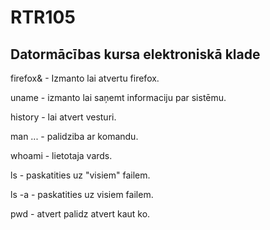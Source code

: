 # RTR105
Datormācības kursa elektroniskā klade
----
firefox& - Izmanto lai atvertu firefox.

uname - izmanto lai saņemt informaciju par sistēmu.

history - lai atvert vesturi.

man ... - palidziba ar komandu.

whoami - lietotaja vards.

ls - paskatities uz "visiem" failem.
  
ls -a - paskatities uz visiem failem.

pwd - atvert palidz atvert kaut ko.
